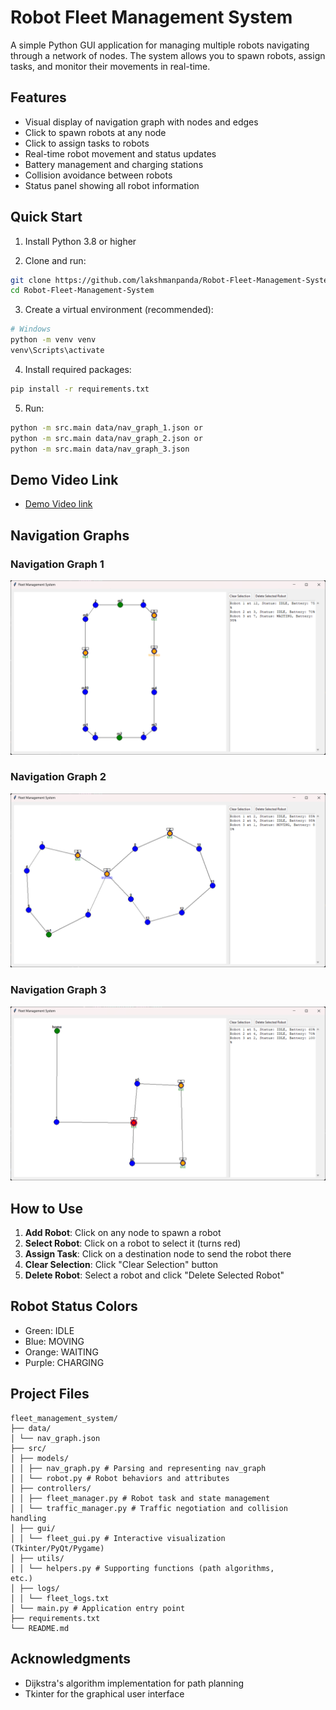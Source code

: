 # Robot Fleet Management System

A simple Python GUI application for managing multiple robots navigating through a network of nodes. The system allows you to spawn robots, assign tasks, and monitor their movements in real-time.

## Features

- Visual display of navigation graph with nodes and edges
- Click to spawn robots at any node
- Click to assign tasks to robots
- Real-time robot movement and status updates
- Battery management and charging stations
- Collision avoidance between robots
- Status panel showing all robot information

## Quick Start

1. Install Python 3.8 or higher

2. Clone and run:
```bash
git clone https://github.com/lakshmanpanda/Robot-Fleet-Management-System.git
cd Robot-Fleet-Management-System

```

3. Create a virtual environment (recommended):
```bash
# Windows
python -m venv venv
venv\Scripts\activate
```

4. Install required packages:
```bash
pip install -r requirements.txt
```

5. Run:
```bash
python -m src.main data/nav_graph_1.json or
python -m src.main data/nav_graph_2.json or
python -m src.main data/nav_graph_3.json
```


## Demo Video Link

- [Demo Video link](https://drive.google.com/file/d/1bJ4uw8MDrsfQQW6pYjqhWXmGtiVLkA69/view?usp=sharing)

  
## Navigation Graphs

### Navigation Graph 1
![Navigation Graph 1](nav_graph_1.png)

### Navigation Graph 2
![Navigation Graph 2](nav_graph_2.png)

### Navigation Graph 3
![Navigation Graph 3](nav_graph_3.png)

## How to Use

1. **Add Robot**: Click on any node to spawn a robot
2. **Select Robot**: Click on a robot to select it (turns red)
3. **Assign Task**: Click on a destination node to send the robot there
4. **Clear Selection**: Click "Clear Selection" button
5. **Delete Robot**: Select a robot and click "Delete Selected Robot"

## Robot Status Colors
- Green: IDLE
- Blue: MOVING
- Orange: WAITING
- Purple: CHARGING

## Project Files
```
fleet_management_system/
├── data/
│ └── nav_graph.json
├── src/
│ ├── models/
│ │ ├── nav_graph.py # Parsing and representing nav_graph
│ │ └── robot.py # Robot behaviors and attributes
│ ├── controllers/
│ │ ├── fleet_manager.py # Robot task and state management
│ │ └── traffic_manager.py # Traffic negotiation and collision
handling
│ ├── gui/
│ │ └── fleet_gui.py # Interactive visualization
(Tkinter/PyQt/Pygame)
│ ├── utils/
│ │ └── helpers.py # Supporting functions (path algorithms,
etc.)
│ ├── logs/
│ │ └── fleet_logs.txt
│ └── main.py # Application entry point
├── requirements.txt
└── README.md
```

## Acknowledgments

- Dijkstra's algorithm implementation for path planning
- Tkinter for the graphical user interface
